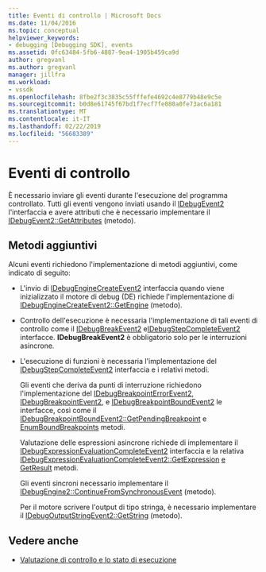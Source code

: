 ```yaml
---
title: Eventi di controllo | Microsoft Docs
ms.date: 11/04/2016
ms.topic: conceptual
helpviewer_keywords:
- debugging [Debugging SDK], events
ms.assetid: 0fc63484-5fb6-4887-9ea4-1905b459ca9d
author: gregvanl
ms.author: gregvanl
manager: jillfra
ms.workload:
- vssdk
ms.openlocfilehash: 8fbe2f3c3835c55fffefe4692c4e8779b48e9c5e
ms.sourcegitcommit: b0d8e61745f67bd1f7ecf7fe080a0fe73ac6a181
ms.translationtype: MT
ms.contentlocale: it-IT
ms.lasthandoff: 02/22/2019
ms.locfileid: "56683389"
---
```

# <a name="control-events"></a>Eventi di controllo
È necessario inviare gli eventi durante l'esecuzione del programma controllato. Tutti gli eventi vengono inviati usando il [IDebugEvent2](../../extensibility/debugger/reference/idebugevent2.md) l'interfaccia e avere attributi che è necessario implementare il [IDebugEvent2::GetAttributes](../../extensibility/debugger/reference/idebugevent2-getattributes.md) (metodo).

## <a name="additional-methods"></a>Metodi aggiuntivi
 Alcuni eventi richiedono l'implementazione di metodi aggiuntivi, come indicato di seguito:

- L'invio di [IDebugEngineCreateEvent2](../../extensibility/debugger/reference/idebugenginecreateevent2.md) interfaccia quando viene inizializzato il motore di debug (DE) richiede l'implementazione di [IDebugEngineCreateEvent2::GetEngine](../../extensibility/debugger/reference/idebugenginecreateevent2-getengine.md) (metodo).

- Controllo dell'esecuzione è necessaria l'implementazione di tali eventi di controllo come il [IDebugBreakEvent2](../../extensibility/debugger/reference/idebugbreakevent2.md) e[IDebugStepCompleteEvent2](../../extensibility/debugger/reference/idebugstepcompleteevent2.md) interfacce. **IDebugBreakEvent2** è obbligatorio solo per le interruzioni asincrone.

- L'esecuzione di funzioni è necessaria l'implementazione del [IDebugStepCompleteEvent2](../../extensibility/debugger/reference/idebugstepcompleteevent2.md) interfaccia e i relativi metodi.

  Gli eventi che deriva da punti di interruzione richiedono l'implementazione del [IDebugBreakpointErrorEvent2](../../extensibility/debugger/reference/idebugbreakpointerrorevent2.md), [IDebugBreakpointEvent2](../../extensibility/debugger/reference/idebugbreakpointevent2.md), e [IDebugBreakpointBoundEvent2](../../extensibility/debugger/reference/idebugbreakpointboundevent2.md) le interfacce, così come il [IDebugBreakpointBoundEvent2::GetPendingBreakpoint](../../extensibility/debugger/reference/idebugbreakpointboundevent2-getpendingbreakpoint.md) e [EnumBoundBreakpoints](../../extensibility/debugger/reference/idebugbreakpointboundevent2-enumboundbreakpoints.md) metodi.

  Valutazione delle espressioni asincrone richiede di implementare il [IDebugExpressionEvaluationCompleteEvent2](../../extensibility/debugger/reference/idebugexpressionevaluationcompleteevent2.md) interfaccia e la relativa [IDebugExpressionEvaluationCompleteEvent2::GetExpression](../../extensibility/debugger/reference/idebugexpressionevaluationcompleteevent2-getexpression.md) [e GetResult](../../extensibility/debugger/reference/idebugexpressionevaluationcompleteevent2-getresult.md) metodi.

  Gli eventi sincroni necessario implementare il [IDebugEngine2::ContinueFromSynchronousEvent](../../extensibility/debugger/reference/idebugengine2-continuefromsynchronousevent.md) (metodo).

  Per il motore scrivere l'output di tipo stringa, è necessario implementare il [IDebugOutputStringEvent2::GetString](../../extensibility/debugger/reference/idebugoutputstringevent2-getstring.md) (metodo).

## <a name="see-also"></a>Vedere anche
- [Valutazione di controllo e lo stato di esecuzione](../../extensibility/debugger/execution-control-and-state-evaluation.md)